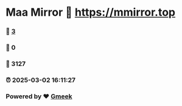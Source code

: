 # Maa Mirror :link: https://mmirror.top 
### :page_facing_up: [3](https://mmirror.top/tag.html) 
### :speech_balloon: 0 
### :hibiscus: 3127 
### :alarm_clock: 2025-03-02 16:11:27 
### Powered by :heart: [Gmeek](https://github.com/Meekdai/Gmeek)
